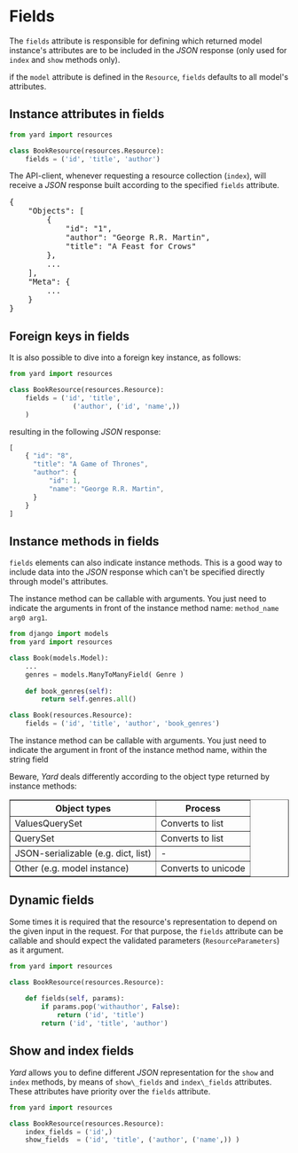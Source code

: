 # Fields

The `fields` attribute is responsible for defining which returned model instance's attributes are to be included in the *JSON* response (only used for `index` and `show` methods only). 

if the `model` attribute is defined in the `Resource`, `fields` defaults to all model's attributes.


## Instance attributes in fields

```python 
from yard import resources

class BookResource(resources.Resource):
    fields = ('id', 'title', 'author')
```

The API-client, whenever requesting a resource collection (`index`), will receive a *JSON* response built according to the specified `fields` attribute.

<pre>
{
    "Objects": [
        {
            "id": "1", 
            "author": "George R.R. Martin",
            "title": "A Feast for Crows"
        }, 
        ...
    ], 
    "Meta": {
        ...
    }
}
</pre>


## Foreign keys in fields

It is also possible to dive into a foreign key instance, as follows:

```python 
from yard import resources

class BookResource(resources.Resource):
    fields = ('id', 'title', 
                ('author', ('id', 'name',)) 
    )
```

resulting in the following *JSON* response:

```javascript
[ 
    { "id": "8",
      "title": "A Game of Thrones",
      "author": {
          "id": 1,
          "name": "George R.R. Martin",
      }
    } 
]
```

## Instance methods in fields

`fields` elements can also indicate instance methods. This is a good way to include data into the *JSON* response which can't be specified directly through model's attributes.

The instance method can be callable with arguments. You just need to indicate the arguments in front of the instance method name: `method_name arg0 arg1`.

```python
from django import models
from yard import resources

class Book(models.Model):
    ...
    genres = models.ManyToManyField( Genre )
    
    def book_genres(self):
        return self.genres.all()

class Book(resources.Resource):
    fields = ('id', 'title', 'author', 'book_genres')
```

The instance method can be callable with arguments. You just need to indicate the argument in front of the instance method name, within the string field

Beware, *Yard* deals differently according to the object type returned by instance methods:

<table border="1">
    <tr>
        <th>Object types</th>
        <th>Process</th>
    </tr>
    <tr>
        <td>ValuesQuerySet</td>
        <td>Converts to list</td>
    </tr>
    <tr>
        <td>QuerySet</td>
        <td>Converts to list</td>
    </tr>
    <tr>
        <td>JSON-serializable (e.g. dict, list)</td>
        <td> - </td>
    </tr>
    <tr>
        <td>Other (e.g. model instance)</td>
        <td>Converts to unicode</td>
    </tr>
</table>


## Dynamic fields

Some times it is required that the resource's representation to depend on the given input in the request. For that purpose, the `fields` attribute can be callable and should expect the validated parameters (`ResourceParameters`) as it argument.

```python 
from yard import resources

class BookResource(resources.Resource):
    
    def fields(self, params):
        if params.pop('withauthor', False):
            return ('id', 'title')
        return ('id', 'title', 'author')
```


## Show and index fields

*Yard* allows you to define different *JSON* representation for the `show` and `index` methods, by means of `show\_fields` and `index\_fields` attributes. These attributes have priority over the `fields` attribute.

```python 
from yard import resources

class BookResource(resources.Resource):
    index_fields = ('id',)
    show_fields  = ('id', 'title', ('author', ('name',)) )
    
```
